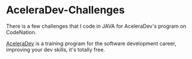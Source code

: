 # AceleraDev-Challenges

There is a few challenges that I code in JAVA for AceleraDev's program on CodeNation.

[AceleraDev](https://www.codenation.com.br) is a training program for the software development career, improving your dev skills, it's totally free.



